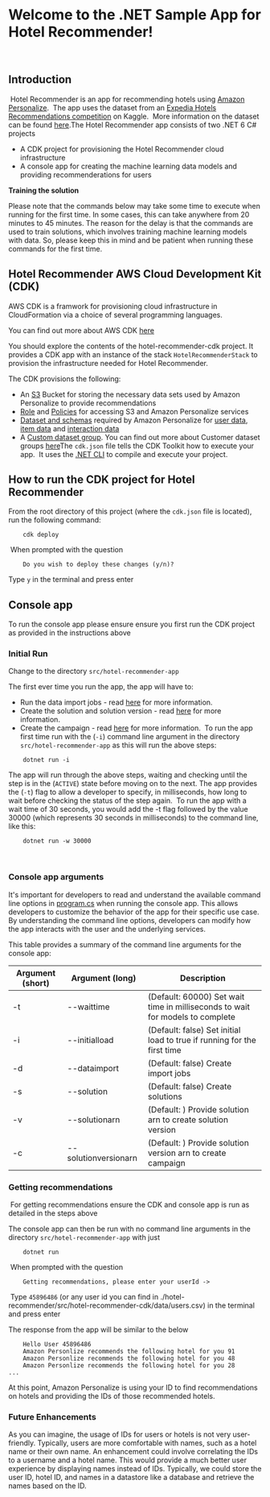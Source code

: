 # Welcome to the .NET Sample App for Hotel Recommender!
​
## Introduction
​
Hotel Recommender is an app for recommending hotels using [Amazon Personalize](https://aws.amazon.com/personalize/).
​
The app uses the dataset from an [Expedia Hotels Recommendations competition](https://www.kaggle.com/c/expedia-hotel-recommendations/overview) on Kaggle.
​
More information on the dataset can be found [here](https://francescopochetti.com/recommend-expedia-hotels-with-amazon-personalize-the-magic-of-hierarchical-rnns/#The_Expedia_dataset).
​
The Hotel Recommender app consists of two .NET 6 C# projects 
- A CDK project for provisioning the Hotel Recommender cloud infrastructure 
- A console app for creating the machine learning data models and providing recommenderations for users

**Training the solution**

Please note that the commands below may take some time to execute when running for the first time. In some cases, this can take anywhere from 20 minutes to 45 minutes. The reason for the delay is that the commands are used to train solutions, which involves training machine learning models with data. So, please keep this in mind and be patient when running these commands for the first time.

## Hotel Recommender AWS Cloud Development Kit (CDK)

AWS CDK is a framwork for provisioning cloud infrastructure in CloudFormation via a choice of several programming languages.

You can find out more about AWS CDK [here](https://docs.aws.amazon.com/cdk/v2/guide/home.html)

You should explore the contents of the hotel-recommender-cdk project. It provides a CDK app with an instance of the stack `HotelRecommenderStack` to provision the infrastructure needed for Hotel Recommender.

The CDK provisions the following:
​
- An [S3](https://docs.aws.amazon.com/AmazonS3/latest/userguide/Welcome.html) Bucket for storing the necessary data sets used by Amazon Personalize to provide recommendations
- [Role](https://docs.aws.amazon.com/IAM/latest/UserGuide/id_roles.html) and [Policies](https://docs.aws.amazon.com/IAM/latest/UserGuide/access_policies.html) for accessing S3 and Amazon Personalize services
- [Dataset and schemas](https://docs.aws.amazon.com/personalize/latest/dg/how-it-works-dataset-schema.html) required by Amazon Personalize for [user data](https://docs.aws.amazon.com/personalize/latest/dg/users-datasets.html), [item data](https://docs.aws.amazon.com/personalize/latest/dg/items-datasets.html) and [interaction data](https://docs.aws.amazon.com/personalize/latest/dg/interactions-datasets.html)
- A [Custom dataset group](https://docs.aws.amazon.com/personalize/latest/dg/custom-dataset-groups.html). You can find out more about Customer dataset groups [here](https://docs.aws.amazon.com/personalize/latest/dg/data-prep-ds-group.html)
​
The `cdk.json` file tells the CDK Toolkit how to execute your app.
​
It uses the [.NET CLI](https://docs.microsoft.com/dotnet/articles/core/) to compile and execute your project.
​
## How to run the CDK project for Hotel Recommender

From the root directory of this project (where the `cdk.json` file is located), run the following command: 
​
```
    cdk deploy
```
​
When prompted with the question 

```
    Do you wish to deploy these changes (y/n)? 
```

Type `y` in the terminal and press enter

## Console app

To run the console app please ensure ensure you first run the CDK project as provided in the instructions above

### Initial Run

Change to the directory `src/hotel-recommender-app`

The first ever time you run the app, the app will have to:
​
- Run the data import jobs - read [here](https://docs.aws.amazon.com/personalize/latest/dg/data-prep.html) for more information.
- Create the solution and solution version - read [here](https://docs.aws.amazon.com/personalize/latest/dg/training-deploying-solutions.html) for more information.
- Create the campaign - read [here](https://docs.aws.amazon.com/personalize/latest/dg/campaigns.html) for more information.
​
To run the app first time run with the (`-i`) command line argument in the directory `src/hotel-recommender-app` as this will run the above steps:

```
    dotnet run -i
```

The app will run through the above steps, waiting and checking until the step is in the  (`ACTIVE`) state before moving on to the next. The app provides the (`-t`) flag to allow a developer to specify, in milliseconds, how long to wait before checking the status of the step again.
​
To run the app with a wait time of 30 seconds, you would add the -t flag followed by the value 30000 (which represents 30 seconds in milliseconds) to the command line, like this:

```
    dotnet run -w 30000 
```
​
### Console app arguments

It's important for developers to read and understand the available command line options in [program.cs](src/hotel-recommender-app/Program.cs) when running the console app. This allows developers to customize the behavior of the app for their specific use case. By understanding the command line options, developers can modify how the app interacts with the user and the underlying services.

This table provides a summary of the command line arguments for the console app:

| Argument (short) | Argument (long) | Description |
| ---------------- | --------------- | ----------- |
| ​-t | --waittime | (Default: 60000) Set wait time in milliseconds to wait for models to complete |
| -i | --initialload | (Default: false) Set initial load to true if running for the first time |
| -d | --dataimport | (Default: false) Create import jobs |
| -s | --solution | (Default: false) Create solutions |
| -v | --solutionarn | (Default: ) Provide solution arn to create solution version
| -c | --solutionversionarn | (Default: ) Provide solution version arn to create campaign |

### Getting recommendations
​
For getting recommendations ensure the CDK and console app is run as detailed in the steps above

The console app can then be run with no command line arguments in the directory `src/hotel-recommender-app` with just

```
    dotnet run
```
​
When prompted with the question 
​
```
    Getting recommendations, please enter your userId ->
```
​
Type `45896486` (or any user id you can find in ./hotel-recommender/src/hotel-recommender-cdk/data/users.csv) in the terminal and press enter

The response from the app will be similar to the below
​
```
    Hello User 45896486
    Amazon Personlize recommends the following hotel for you 91
    Amazon Personlize recommends the following hotel for you 48
    Amazon Personlize recommends the following hotel for you 28
...
```

At this point, Amazon Personalize is using your ID to find recommendations on hotels and providing the IDs of those recommended hotels.

### Future Enhancements

As you can imagine, the usage of IDs for users or hotels is not very user-friendly. Typically, users are more comfortable with names, such as a hotel name or their own name. An enhancement could involve correlating the IDs to a username and a hotel name. This would provide a much better user experience by displaying names instead of IDs. Typically, we could store the user ID, hotel ID, and names in a datastore like a database and retrieve the names based on the ID.
